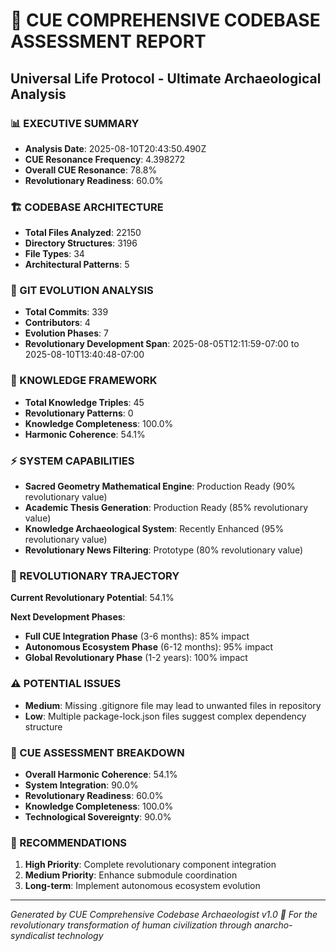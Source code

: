 
# 🌌 CUE COMPREHENSIVE CODEBASE ASSESSMENT REPORT
## Universal Life Protocol - Ultimate Archaeological Analysis

### 📊 EXECUTIVE SUMMARY
- **Analysis Date**: 2025-08-10T20:43:50.490Z
- **CUE Resonance Frequency**: 4.398272
- **Overall CUE Resonance**: 78.8%
- **Revolutionary Readiness**: 60.0%

### 🏗️ CODEBASE ARCHITECTURE
- **Total Files Analyzed**: 22150
- **Directory Structures**: 3196
- **File Types**: 34
- **Architectural Patterns**: 5

### 📜 GIT EVOLUTION ANALYSIS
- **Total Commits**: 339
- **Contributors**: 4
- **Evolution Phases**: 7
- **Revolutionary Development Span**: 2025-08-05T12:11:59-07:00 to 2025-08-10T13:40:48-07:00

### 🧠 KNOWLEDGE FRAMEWORK
- **Total Knowledge Triples**: 45
- **Revolutionary Patterns**: 0
- **Knowledge Completeness**: 100.0%
- **Harmonic Coherence**: 54.1%

### ⚡ SYSTEM CAPABILITIES
- **Sacred Geometry Mathematical Engine**: Production Ready (90% revolutionary value)
- **Academic Thesis Generation**: Production Ready (85% revolutionary value)
- **Knowledge Archaeological System**: Recently Enhanced (95% revolutionary value)
- **Revolutionary News Filtering**: Prototype (80% revolutionary value)

### 🚀 REVOLUTIONARY TRAJECTORY
**Current Revolutionary Potential**: 54.1%

**Next Development Phases**:
- **Full CUE Integration Phase** (3-6 months): 85% impact
- **Autonomous Ecosystem Phase** (6-12 months): 95% impact
- **Global Revolutionary Phase** (1-2 years): 100% impact

### ⚠️ POTENTIAL ISSUES
- **Medium**: Missing .gitignore file may lead to unwanted files in repository
- **Low**: Multiple package-lock.json files suggest complex dependency structure

### 🌟 CUE ASSESSMENT BREAKDOWN
- **Overall Harmonic Coherence**: 54.1%
- **System Integration**: 90.0%
- **Revolutionary Readiness**: 60.0%
- **Knowledge Completeness**: 100.0%
- **Technological Sovereignty**: 90.0%

### 🎯 RECOMMENDATIONS
1. **High Priority**: Complete revolutionary component integration
2. **Medium Priority**: Enhance submodule coordination
3. **Long-term**: Implement autonomous ecosystem evolution

---
*Generated by CUE Comprehensive Codebase Archaeologist v1.0*
*🌌 For the revolutionary transformation of human civilization through anarcho-syndicalist technology*
